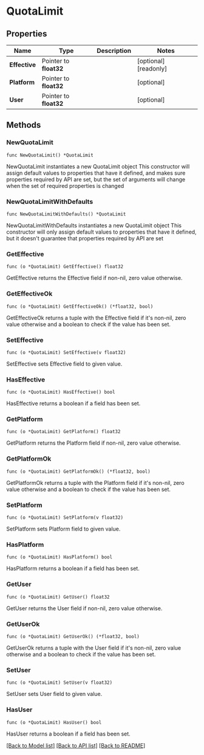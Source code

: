 # QuotaLimit

## Properties

Name | Type | Description | Notes
------------ | ------------- | ------------- | -------------
**Effective** | Pointer to **float32** |  | [optional] [readonly] 
**Platform** | Pointer to **float32** |  | [optional] 
**User** | Pointer to **float32** |  | [optional] 

## Methods

### NewQuotaLimit

`func NewQuotaLimit() *QuotaLimit`

NewQuotaLimit instantiates a new QuotaLimit object
This constructor will assign default values to properties that have it defined,
and makes sure properties required by API are set, but the set of arguments
will change when the set of required properties is changed

### NewQuotaLimitWithDefaults

`func NewQuotaLimitWithDefaults() *QuotaLimit`

NewQuotaLimitWithDefaults instantiates a new QuotaLimit object
This constructor will only assign default values to properties that have it defined,
but it doesn't guarantee that properties required by API are set

### GetEffective

`func (o *QuotaLimit) GetEffective() float32`

GetEffective returns the Effective field if non-nil, zero value otherwise.

### GetEffectiveOk

`func (o *QuotaLimit) GetEffectiveOk() (*float32, bool)`

GetEffectiveOk returns a tuple with the Effective field if it's non-nil, zero value otherwise
and a boolean to check if the value has been set.

### SetEffective

`func (o *QuotaLimit) SetEffective(v float32)`

SetEffective sets Effective field to given value.

### HasEffective

`func (o *QuotaLimit) HasEffective() bool`

HasEffective returns a boolean if a field has been set.

### GetPlatform

`func (o *QuotaLimit) GetPlatform() float32`

GetPlatform returns the Platform field if non-nil, zero value otherwise.

### GetPlatformOk

`func (o *QuotaLimit) GetPlatformOk() (*float32, bool)`

GetPlatformOk returns a tuple with the Platform field if it's non-nil, zero value otherwise
and a boolean to check if the value has been set.

### SetPlatform

`func (o *QuotaLimit) SetPlatform(v float32)`

SetPlatform sets Platform field to given value.

### HasPlatform

`func (o *QuotaLimit) HasPlatform() bool`

HasPlatform returns a boolean if a field has been set.

### GetUser

`func (o *QuotaLimit) GetUser() float32`

GetUser returns the User field if non-nil, zero value otherwise.

### GetUserOk

`func (o *QuotaLimit) GetUserOk() (*float32, bool)`

GetUserOk returns a tuple with the User field if it's non-nil, zero value otherwise
and a boolean to check if the value has been set.

### SetUser

`func (o *QuotaLimit) SetUser(v float32)`

SetUser sets User field to given value.

### HasUser

`func (o *QuotaLimit) HasUser() bool`

HasUser returns a boolean if a field has been set.


[[Back to Model list]](../README.md#documentation-for-models) [[Back to API list]](../README.md#documentation-for-api-endpoints) [[Back to README]](../README.md)


